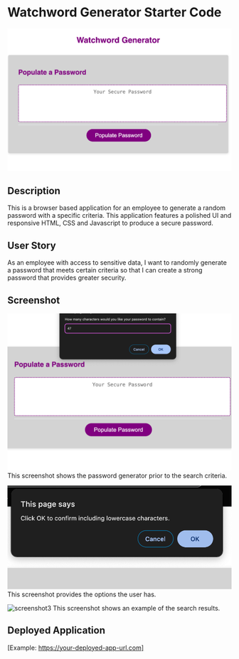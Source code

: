 # Watchword Generator Starter Code


![images](Develop/assets/images/PAGE.png)


## Description
This is a browser based application for an employee to generate a random password with a specific criteria. This application features a polished UI and responsive HTML, CSS and Javascript to produce a secure password.


## User Story
As an employee with access to sensitive data, I want to randomly generate a password that meets certain criteria so that I can create a strong password that provides greater security.


## Screenshot
![screenshot](Develop/assets/images/OPTIONS.png)
This screenshot shows the password generator prior to the search criteria.


![screenshot2](Develop/assets/images/Option.png)
This screenshot provides the options the user has.


![screenshot3](Develop/assets/images/RESULTS.png )
This screenshot shows an example of the search results. 


## Deployed Application
[Example: https://your-deployed-app-url.com]
